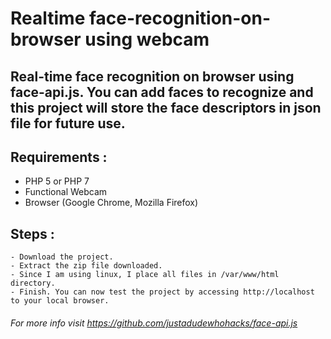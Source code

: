 # Realtime face-recognition-on-browser using webcam

## Real-time face recognition on browser using face-api.js. You can add faces to recognize and this project will store the face descriptors in json file for future use.

## Requirements : 
   - PHP 5 or PHP 7
   - Functional Webcam
   - Browser (Google Chrome, Mozilla Firefox)

## Steps :
  	- Download the project.
  	- Extract the zip file downloaded.
 	- Since I am using linux, I place all files in /var/www/html directory.
  	- Finish. You can now test the project by accessing http://localhost to your local browser.



###### For more info visit https://github.com/justadudewhohacks/face-api.js
